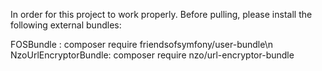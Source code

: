 In order for this project to work properly.
Before pulling, please install the following external bundles:

FOSBundle : 
  composer require friendsofsymfony/user-bundle\n
NzoUrlEncryptorBundle:
  composer require nzo/url-encryptor-bundle
